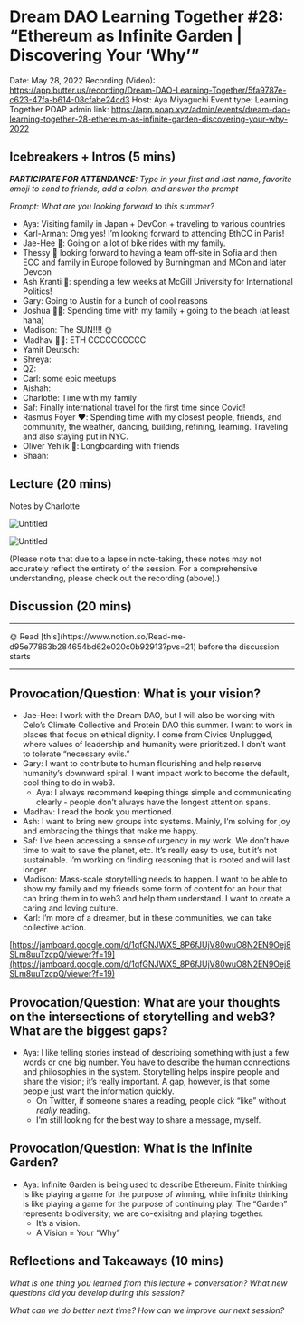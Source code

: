 # Dream DAO Learning Together #28: “Ethereum as Infinite Garden | Discovering Your ‘Why’”

Date: May 28, 2022
Recording (Video): https://app.butter.us/recording/Dream-DAO-Learning-Together/5fa9787e-c623-47fa-b614-08cfabe24cd3
Host: Aya Miyaguchi
Event type: Learning Together
POAP admin link: https://app.poap.xyz/admin/events/dream-dao-learning-together-28-ethereum-as-infinite-garden-discovering-your-why-2022

## Icebreakers + Intros (5 mins)

***PARTICIPATE FOR ATTENDANCE:** Type in your first and last name, favorite emoji to send to friends, add a colon, and answer the prompt*

*Prompt: What are you looking forward to this summer?*

- Aya: Visiting family in Japan + DevCon + traveling to various countries
- Karl-Arman: Omg yes! I’m looking forward to attending EthCC in Paris!
- Jae-Hee 🦧: Going on a lot of bike rides with my family.
- Thessy 🦋 looking forward to having a team off-site in Sofia and then ECC and family in Europe followed by Burningman and MCon and later Devcon
- Ash Kranti 🌱: spending a few weeks at McGill University for International Politics!
- Gary: Going to Austin for a bunch of cool reasons
- Joshua ✌🏻: Spending time with my family + going to the beach (at least haha)
- Madison: The SUN!!!! 🌞
- Madhav 🤸🏼: ETH CCCCCCCCCC
- Yamit Deutsch:
- Shreya:
- QZ:
- Carl: some epic meetups
- Aishah:
- Charlotte: Time with my family
- Saf: Finally international travel for the first time since Covid!
- Rasmus Foyer ❤️: Spending time with my closest people, friends, and community, the weather, dancing, building, refining, learning. Traveling and also staying put in NYC.
- Oliver Yehlik 🌉: Longboarding with friends
- Shaan:

## Lecture (20 mins)

Notes by Charlotte

![Untitled](Dream%20DAO%20Learning%20Together%20#28%20%E2%80%9CEthereum%20as%20Infin%20371fb1c929124d4588fa670615fc0caa/Untitled.png)

![Untitled](Dream%20DAO%20Learning%20Together%20#28%20%E2%80%9CEthereum%20as%20Infin%20371fb1c929124d4588fa670615fc0caa/Untitled%201.png)

(Please note that due to a lapse in note-taking, these notes may not accurately reflect the entirety of the session.  For a comprehensive understanding, please check out the recording (above).)

## Discussion (20 mins)

---

<aside>
🌞 Read [this](https://www.notion.so/Read-me-d95e77863b284654bd62e020c0b92913?pvs=21) before the discussion starts

</aside>

---

## Provocation/Question: What is your vision?

- Jae-Hee: I work with the Dream DAO, but I will also be working with Celo’s Climate Collective and Protein DAO this summer.  I want to work in places that focus on ethical dignity.  I come from Civics Unplugged, where values of leadership and humanity were prioritized.  I don’t want to tolerate “necessary evils.”
- Gary: I want to contribute to human flourishing and help reserve humanity’s downward spiral.  I want impact work to become the default, cool thing to do in web3.
    - Aya: I always recommend keeping things simple and communicating clearly - people don’t always have the longest attention spans.
- Madhav: I read the book you mentioned.
- Ash: I want to bring new groups into systems.  Mainly, I’m solving for joy and embracing the things that make me happy.
- Saf: I’ve been accessing a sense of urgency in my work.  We don’t have time to wait to save the planet, etc.  It’s really easy to use, but it’s not sustainable.  I’m working on finding reasoning that is rooted and will last longer.
- Madison: Mass-scale storytelling needs to happen.  I want to be able to show my family and my friends some form of content for an hour that can bring them in to web3 and help them understand.  I want to create a caring and loving culture.
- Karl: I’m more of a dreamer, but in these communities, we can take collective action.

[https://jamboard.google.com/d/1qfGNJWX5_8P6fJUjV80wuO8N2EN9Oej8SLm8uuTzcpQ/viewer?f=19](https://jamboard.google.com/d/1qfGNJWX5_8P6fJUjV80wuO8N2EN9Oej8SLm8uuTzcpQ/viewer?f=19)

## Provocation/Question: What are your thoughts on the intersections of storytelling and web3?  What are the biggest gaps?

- Aya: I like telling stories instead of describing something with just a few words or one big number.  You have to describe the human connections and philosophies in the system.  Storytelling helps inspire people and share the vision; it’s really important.  A gap, however, is that some people just want the information quickly.
    - On Twitter, if someone shares a reading, people click “like” without *really* reading.
    - I’m still looking for the best way to share a message, myself.

## Provocation/Question: What is the Infinite Garden?

- Aya: Infinite Garden is being used to describe Ethereum.  Finite thinking is like playing a game for the purpose of winning, while infinite thinking is like playing a game for the purpose of continuing play.  The “Garden” represents biodiversity; we are co-exisitng and playing together.
    - It’s a vision.
    - A Vision = Your “Why”
    

## Reflections and Takeaways (10 mins)

*What is one thing you learned from this lecture + conversation? What new questions did you develop during this session?*

*What can we do better next time? How can we improve our next session?*